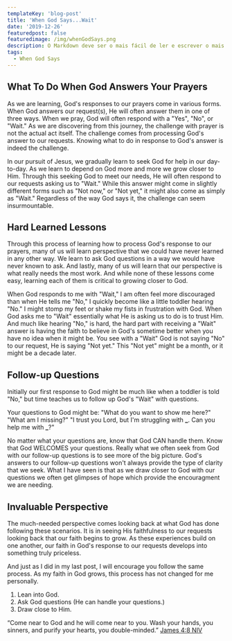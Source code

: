 ```yaml
---
templateKey: 'blog-post'
title: 'When God Says...Wait'
date: '2019-12-26'
featuredpost: false
featuredimage: /img/whenGodSays.png
description: O Markdown deve ser o mais fácil de ler e escrever o mais possível.
tags:
  - When God Says
---
```


## What To Do When God Answers Your Prayers

As we are learning, God's responses to our prayers come in various forms. When God answers our request(s), He will often answer them in one of three ways. When we pray, God will often respond with a "Yes", "No", or "Wait." As we are discovering from this journey, the challenge with prayer is not the actual act itself. The challenge comes from processing God's answer to our requests. Knowing what to do in response to God's answer is indeed the challenge.

In our pursuit of Jesus, we gradually learn to seek God for help in our day-to-day. As we learn to depend on God more and more we grow closer to Him. Through this seeking God to meet our needs, He will often respond to our requests asking us to "Wait." While this answer might come in slightly different forms such as "Not now," or "Not yet," it might also come as simply as "Wait." Regardless of the way God says it, the challenge can seem insurmountable.

## Hard Learned Lessons

Through this process of learning how to process God's response to our prayers, many of us will learn perspective that we could have never learned in any other way. We learn to ask God questions in a way we would have never known to ask. And lastly, many of us will learn that our perspective is what really needs the most work. And while none of these lessons come easy, learning each of them is critical to growing closer to God.

When God responds to me with "Wait," I am often feel more discouraged than when He tells me "No," I quickly become like a little toddler hearing "No." I might stomp my feet or shake my fists in frustration with God. When God asks me to "Wait" essentially what He is asking us to do is to trust Him. And much like hearing "No," is hard, the hard part with receiving a "Wait" answer is having the faith to believe in God's sometime better when you have no idea when it might be. You see with a "Wait" God is not saying "No" to our request, He is saying "Not yet." This "Not yet" might be a month, or it might be a decade later.

## Follow-up Questions

Initially our first response to God might be much like when a toddler is told "No," but time teaches us to follow up God's "Wait" with questions.

Your questions to God might be:
"What do you want to show me here?"
"What am I missing?"
"I trust you Lord, but I'm struggling with **\_**. Can you help me with **\_**?"

No matter what your questions are, know that God CAN handle them. Know that God WELCOMES your questions. Really what we often seek from God with our follow-up questions is to see more of the big picture. God's answers to our follow-up questions won't always provide the type of clarity that we seek. What I have seen is that as we draw closer to God with our questions we often get glimpses of hope which provide the encouragment we are needing.

## Invaluable Perspective

The much-needed perspective comes looking back at what God has done following these scenarios. It is in seeing His faithfulness to our requests looking back that our faith begins to grow. As these experiences build on one another, our faith in God's response to our requests develops into something truly priceless.

And just as I did in my last post, I will encourage you follow the same process. As my faith in God grows, this process has not changed for me personally.

1. Lean into God.
2. Ask God questions (He can handle your questions.)
3. Draw close to Him.

“Come near to God and he will come near to you. Wash your hands, you sinners, and purify your hearts, you double-minded.”
‭‭[James‬ ‭4:8‬ ‭NIV‬‬](https://www.bible.com/111/jas.4.8.niv)

